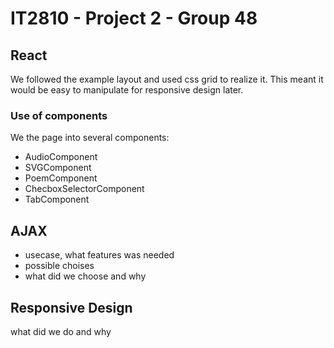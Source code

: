# IT2810 - Project 2 - Group 48

## React

We followed the example layout and used css grid to realize it. This meant it would be easy to manipulate for responsive design later.

### Use of components

We the page into several components:

- AudioComponent
- SVGComponent 
- PoemComponent
- ChecboxSelectorComponent
- TabComponent

## AJAX

- usecase, what features was needed
- possible choises
- what did we choose and why

## Responsive Design

what did we do and why